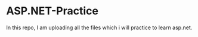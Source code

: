 # ASP.NET-Practice
In this repo, I am uploading all the files which i will practice to learn asp.net.
